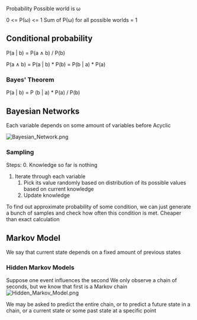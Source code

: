 Probability
Possible world is ω

0 <= P(ω) <= 1
Sum of P(ω) for all possible worlds = 1

## Conditional probability

P(a | b) = P(a ∧ b) / P(b)

P(a ∧ b) = P(a | b) \* P(b) = P(b | a) \* P(a)

### Bayes' Theorem

P(a | b) = P (b | a) \* P(a) / P(b)

## Bayesian Networks

Each variable depends on some amount of variables before
Acyclic

![Bayesian_Network.png](bayesian_network.png)

### Sampling

Steps:
0\. Knowledge so far is nothing

1. Iterate through each variable
   1. Pick its value randomly based on distribution of its possible values based on current knowledge
   2. Update knowledge

To find out approximate probability of some condition, we can just generate a bunch of samples and check how often this condition is met. Cheaper than exact calculation

## Markov Model

We say that current state depends on a fixed amount of previous states

### Hidden Markov Models

Suppose one event influences the second
We only observe a chain of seconds, but we know that first is a Markov chain
![Hidden_Markov_Model.png](hidden_markov_model.png)

We may be asked to predict the entire chain, or to predict a future state in a chain, or a current state or some past state at a specific point
